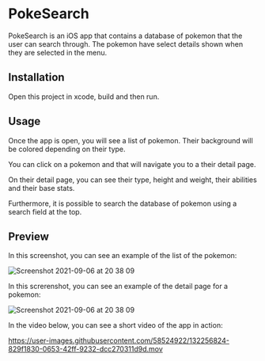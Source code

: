 # PokeSearch

PokeSearch is an iOS app that contains a database of pokemon that the user can search through. The pokemon have select details shown when they are selected in the menu.

## Installation

Open this project in xcode, build and then run.

## Usage

Once the app is open, you will see a list of pokemon. Their background will be colored depending on their type.

You can click on a pokemon and that will navigate you to a their detail page.

On their detail page, you can see their type, height and weight, their abilities and their base stats.

Furthermore, it is possible to search the database of pokemon using a search field at the top.

## Preview

In this screenshot, you can see an example of the list of the pokemon:

![Screenshot 2021-09-06 at 20 38 09](https://user-images.githubusercontent.com/58524922/132256387-322d407a-578f-42b4-8b42-d80f4f440f59.png)

In this screrenshot, you can see an example of the detail page for a pokemon:

![Screenshot 2021-09-06 at 20 38 09](https://user-images.githubusercontent.com/58524922/132256332-e4165ccf-45ed-4458-882a-3a66d95aca13.png)

In the video below, you can see a short video of the app in action:

https://user-images.githubusercontent.com/58524922/132256824-829f1830-0653-42ff-9232-dcc270311d9d.mov

